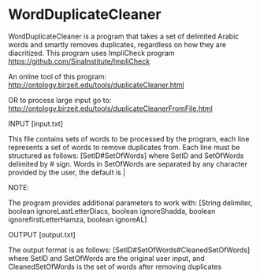 # WordDuplicateCleaner
WordDuplicateCleaner is a program that takes a set of delimited Arabic words and smartly removes duplicates, regardless on how they are diacritized. This program uses ImpliCheck program https://github.com/SinaInstitute/ImpliCheck

An online tool of this program:
http://ontology.birzeit.edu/tools/duplicateCleaner.html

OR to process large input go to:
http://ontology.birzeit.edu/tools/duplicateCleanerFromFile.html

INPUT [input.txt]

This file contains sets of words to be processed by the program, each line represents a set of words to remove duplicates from. Each line must be structured as follows: [SetID#SetOfWords] where SetID and SetOfWords delimited by # sign. Words in SetOfWords are separated by any character provided by the user, the default is |

NOTE:

The program provides additional parameters to work with: [String delimiter, boolean ignoreLastLetterDiacs, boolean ignoreShadda, boolean ignorefirstLetterHamza, boolean ignoreAL]

OUTPUT [output.txt]

The output format is as follows: [SetID#SetOfWords#CleanedSetOfWords] where SetID and SetOfWords are the original user input, and CleanedSetOfWords is the set of words after removing duplicates
